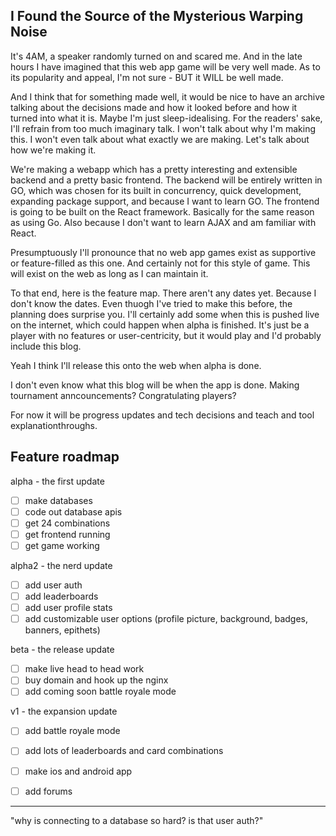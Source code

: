## I Found the Source of the Mysterious Warping Noise

It's 4AM, a speaker randomly turned on and scared me. 
And in the late hours I have imagined that this web app game will be very well made.
As to its popularity and appeal, I'm not sure - BUT it WILL be well made.

And I think that for something made well, it would be nice to have an archive talking about the decisions made
and how it looked before and how it turned into what it is. Maybe I'm just sleep-idealising. 
For the readers' sake, I'll refrain from too much imaginary talk. I won't talk about why I'm making this.
I won't even talk about what exactly we are making. Let's talk about how we're making it.

We're making a webapp which has a pretty interesting and extensible backend 
and a pretty basic frontend. The backend will be entirely written in GO,
which was chosen for its built in concurrency, quick development, expanding package support,
and because I want to learn GO. The frontend is going to be built on the React framework. Basically for the same reason
as using Go. Also because I don't want to learn AJAX and am familiar with React.

Presumptuously I'll pronounce that no web app games exist as supportive or feature-filled as this one.
And certainly not for this style of game. This will exist on the web as long as I can maintain it.

To that end, here is the feature map. There aren't any dates yet. Because I don't know the dates.
Even thuogh I've tried to make this before, the planning does surprise you. 
I'll certainly add some when this is pushed live on the internet, which could happen when alpha is finished.
It's just be a player with no features or user-centricity, but it would play and I'd probably include this blog. 

Yeah I think I'll release this onto the web when alpha is done. 

I don't even know what this blog will be when the app is done. Making tournament anncouncements? 
Congratulating players? 

For now it will be progress updates and tech decisions and teach and tool explanationthroughs. 


## Feature roadmap

alpha - the first update
- [ ] make databases
- [ ] code out database apis
- [ ] get 24 combinations
- [ ] get frontend running
- [ ] get game working

alpha2 - the nerd update
- [ ] add user auth
- [ ] add leaderboards
- [ ] add user profile stats
- [ ] add customizable user options (profile picture, background, badges, banners, epithets)

beta - the release update
- [ ] make live head to head work
- [ ] buy domain and hook up the nginx
- [ ] add coming soon battle royale mode

v1 - the expansion update
- [ ] add battle royale mode
- [ ] add lots of leaderboards and card combinations
- [ ] make ios and android app
- [ ] add forums


---

"why is connecting to a database so hard? is that user auth?"
